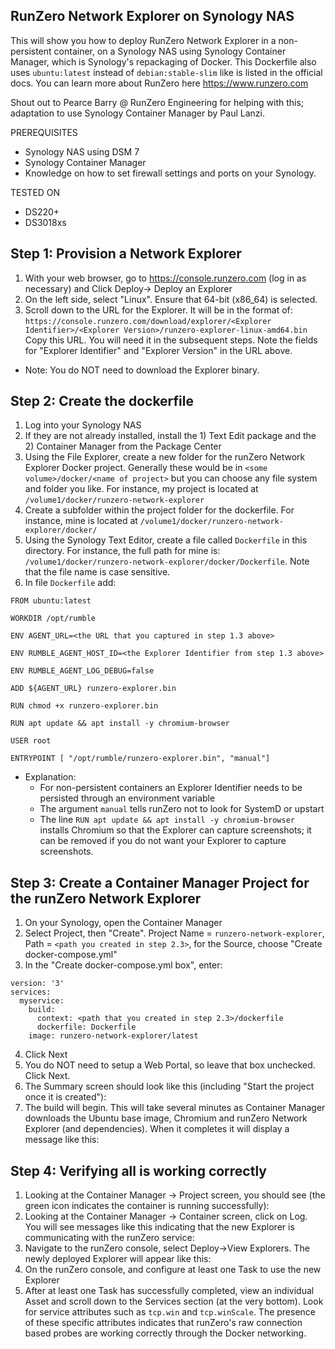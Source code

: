 ## RunZero Network Explorer on Synology NAS

This will show you how to deploy RunZero Network Explorer in a non-persistent container, on a Synology NAS using Synology Container Manager, which is Synology's repackaging of Docker. This Dockerfile also uses `ubuntu:latest` instead of `debian:stable-slim` like is listed in the official docs. You can learn more about RunZero here https://www.runzero.com 

Shout out to Pearce Barry @ RunZero Engineering for helping with this; adaptation to use Synology Container Manager by Paul Lanzi.
 
PREREQUISITES
- Synology NAS using DSM 7
- Synology Container Manager
- Knowledge on how to set firewall settings and ports on your Synology.

TESTED ON
- DS220+
- DS3018xs

## Step 1: Provision a Network Explorer

1. With your web browser, go to https://console.runzero.com (log in as necessary) and Click Deploy-> Deploy an Explorer
2. On the left side, select "Linux". Ensure that 64-bit (x86_64) is selected.
3. Scroll down to the URL for the Explorer. It will be in the format of:
`https://console.runzero.com/download/explorer/<Explorer Identifier>/<Explorer Version>/runzero-explorer-linux-amd64.bin`
Copy this URL. You will need it in the subsequent steps. Note the fields for "Explorer Identifier" and "Explorer Version" in the URL above.
- Note: You do NOT need to download the Explorer binary.

## Step 2: Create the dockerfile

1. Log into your Synology NAS
2. If they are not already installed, install the 1) Text Edit package and the 2) Container Manager from the Package Center
3. Using the File Explorer, create a new folder for the runZero Network Explorer Docker project. Generally these would be in `<some volume>/docker/<name of project>` but you can choose any file system and folder you like. For instance, my project is located at `/volume1/docker/runzero-network-explorer`
4. Create a subfolder within the project folder for the dockerfile. For instance, mine is located at `/volume1/docker/runzero-network-explorer/docker/`
5. Using the Synology Text Editor, create a file called `Dockerfile` in this directory. For instance, the full path for mine is: `/volume1/docker/runzero-network-explorer/docker/Dockerfile`. Note that the file name is case sensitive.
6. In file `Dockerfile` add:
   
```
FROM ubuntu:latest

WORKDIR /opt/rumble

ENV AGENT_URL=<the URL that you captured in step 1.3 above>

ENV RUMBLE_AGENT_HOST_ID=<the Explorer Identifier from step 1.3 above>

ENV RUMBLE_AGENT_LOG_DEBUG=false

ADD ${AGENT_URL} runzero-explorer.bin

RUN chmod +x runzero-explorer.bin

RUN apt update && apt install -y chromium-browser

USER root

ENTRYPOINT [ "/opt/rumble/runzero-explorer.bin", "manual"]
```
- Explanation:
  - For non-persistent containers an Explorer Identifier needs to be persisted through an environment variable
  - The argument `manual` tells runZero not to look for SystemD or upstart
  - The line `RUN apt update && apt install -y chromium-browser` installs Chromium so that the Explorer can capture screenshots; it can be removed if you do not want your Explorer to capture screenshots.

## Step 3: Create a Container Manager Project for the runZero Network Explorer

1. On your Synology, open the Container Manager
2. Select Project, then "Create". Project Name = `runzero-network-explorer`, Path = `<path you created in step 2.3>`, for the Source, choose "Create docker-compose.yml"
3. In the "Create docker-compose.yml box", enter:
```
version: '3'
services:
  myservice:
    build:
      context: <path that you created in step 2.3>/dockerfile
      dockerfile: Dockerfile
    image: runzero-network-explorer/latest
```
4. Click Next
5. You do NOT need to setup a Web Portal, so leave that box unchecked. Click Next.
6. The Summary screen should look like this (including "Start the project once it is created"):
7. The build will begin. This will take several minutes as Container Manager downloads the Ubuntu base image, Chromium and runZero Network Explorer (and dependencies). When it completes it will display a message like this:

## Step 4: Verifying all is working correctly

1. Looking at the Container Manager -> Project screen, you should see (the green icon indicates the container is running successfully):
2. Looking at the Container Manager -> Container screen, click on Log. You will see messages like this indicating that the new Explorer is communicating with the runZero service:
3. Navigate to the runZero console, select Deploy->View Explorers. The newly deployed Explorer will appear like this:
4. On the runZero console, and configure at least one Task to use the new Explorer
5. After at least one Task has successfully completed, view an individual Asset and scroll down to the Services section (at the very bottom). Look for service attributes such as `tcp.win` and `tcp.winScale`. The presence of these specific attributes indicates that runZero's raw connection based probes are working correctly through the Docker networking.


